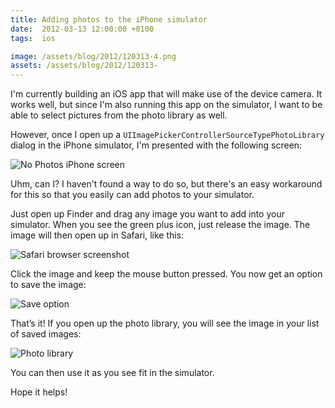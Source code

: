 ```yaml
---
title: Adding photos to the iPhone simulator
date:  2012-03-13 12:00:00 +0100
tags:  ios

image: /assets/blog/2012/120313-4.png
assets: /assets/blog/2012/120313-
---
```


I'm currently building an iOS app that will make use of the device camera. It
works well, but since I'm also running this app on the simulator, I want to be
able to select pictures from the photo library as well.

However, once I open up a `UIImagePickerControllerSourceTypePhotoLibrary` dialog
in the iPhone simulator, I'm presented with the following screen:

![No Photos iPhone screen]({{page.assets}}1.png "No Photos – You can sync photos and videos onto your iPhone using iTunes.") 

Uhm, can I? I haven't found a way to do so, but there's an easy workaround for
this so that you easily can add photos to your simulator.

Just open up Finder and drag any image you want to add into your simulator. When
you see the green plus icon, just release the image. The image will then open up
in Safari, like this:

![Safari browser screenshot]({{page.assets}}2.png "The Safari browser shows the image that was dragged to the simulator.")

Click the image and keep the mouse button pressed. You now get an option to save
the image:

![Save option]({{page.assets}}3.png "Press and hold the left mouse button to open the save and copy action sheet")

That’s it! If you open up the photo library, you will see the image in your list
of saved images:

![Photo library]({{page.assets}}4.png "The photo is added to the photo library")

You can then use it as you see fit in the simulator.

Hope it helps!